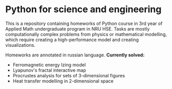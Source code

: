 # Python for science and engineering
This is a repository containing homeworks of Python course in 3rd year of Applied Math undergraduate program in NRU HSE.
Tasks are mostly computationally complex problems from physics or mathematical modelling, which require creating a high-performance model and creating visualizations.

Homeworks are annotated in russian language.
**Currently solved:**
- Ferromagnetic energy Izing model
- Lyapunov's fractal interactive map
- Procrustes analysis for sets of 3-dimensional figures
- Heat transfer modelling in 2-dimensional space
